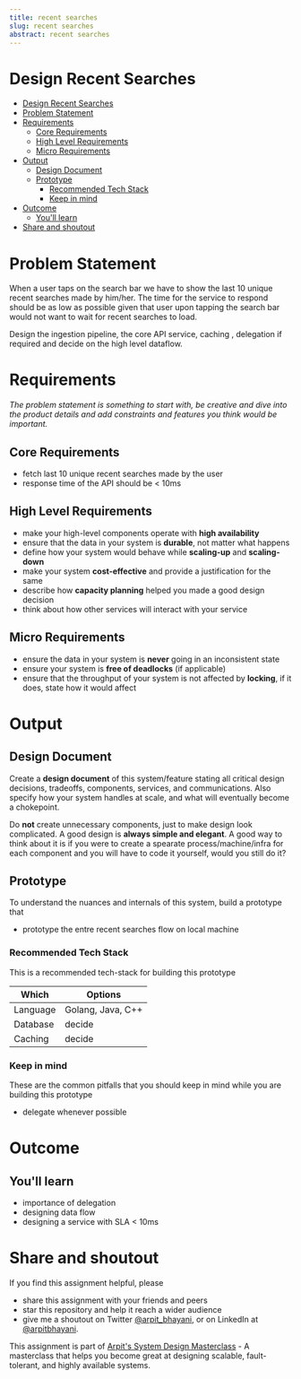 ```yaml
---
title: recent searches 
slug: recent searches 
abstract: recent searches 
---
```


 Design Recent Searches
===

<!--ts-->
* [Design Recent Searches](#design-recent-searches)
* [Problem Statement](#problem-statement)
* [Requirements](#requirements)
   * [Core Requirements](#core-requirements)
   * [High Level Requirements](#high-level-requirements)
   * [Micro Requirements](#micro-requirements)
* [Output](#output)
   * [Design Document](#design-document)
   * [Prototype](#prototype)
      * [Recommended Tech Stack](#recommended-tech-stack)
      * [Keep in mind](#keep-in-mind)
* [Outcome](#outcome)
   * [You'll learn](#youll-learn)
* [Share and shoutout](#share-and-shoutout)
<!--te-->

# Problem Statement

When a user taps on the search bar we have to show the last 10 unique recent searches made by him/her. The time for the service to respond should be as low as possible given that user upon tapping the search bar would not want to wait for recent searches to load.

Design the ingestion pipeline, the core API service, caching , delegation if required and decide on the high level dataflow.

# Requirements

<!--rs-->
*The problem statement is something to start with, be creative and dive into the product details and add constraints and features you think would be important.*
<!--re-->

## Core Requirements

 - fetch last 10 unique recent searches made by the user
 - response time of the API should be < 10ms

##  High Level Requirements
<!--hs-->
- make your high-level components operate with **high availability**
 - ensure that the data in your system is **durable**, not matter what happens
 - define how your system would behave while **scaling-up** and **scaling-down**
 - make your system **cost-effective** and provide a justification for the same
 - describe how **capacity planning** helped you made a good design decision 
 - think about how other services will interact with your service
<!--he-->

##  Micro Requirements
<!--ms-->
- ensure the data in your system is **never** going in an inconsistent state
 - ensure your system is **free of deadlocks** (if applicable)
 - ensure that the throughput of your system is not affected by **locking**, if it does, state how it would affect
<!--me-->

# Output

## Design Document
<!--ds-->
Create a **design document** of this system/feature stating all critical design decisions, tradeoffs, components, services, and communications. Also specify how your system handles at scale, and what will eventually become a chokepoint.

Do **not** create unnecessary components, just to make design look complicated. A good design is **always simple and elegant**. A good way to think about it is if you were to create a spearate process/machine/infra for each component and you will have to code it yourself, would you still do it?
<!--de-->

## Prototype

To understand the nuances and internals of this system, build a prototype that

- prototype the entre recent searches flow on local machine

###  Recommended Tech Stack

This is a recommended tech-stack for building this prototype

|Which|Options|
|-----|-----|
|Language|Golang, Java, C++|
|Database|decide|
|Caching|decide|

###  Keep in mind

These are the common pitfalls that you should keep in mind while you are building this prototype

- delegate whenever possible

# Outcome

##  You'll learn

- importance of delegation
- designing data flow
- designing a service with SLA < 10ms

<!--fs-->
#  Share and shoutout

If you find this assignment helpful, please
 - share this assignment with your friends and peers
 - star this repository and help it reach a wider audience
 - give me a shoutout on Twitter [@arpit_bhayani](https://twitter.com/@arpit_bhayani), or on LinkedIn at [@arpitbhayani](https://www.linkedin.com/in/arpitbhayani/).

This assignment is part of [Arpit's System Design Masterclass](https://arpitbhayani.me/masterclass) - A masterclass that helps you become great at designing scalable, fault-tolerant, and highly available systems.
<!--fe-->
